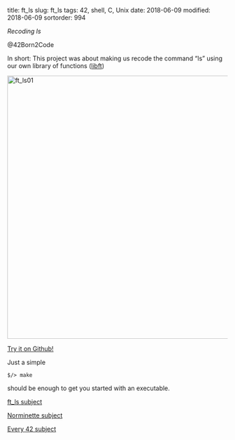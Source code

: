 title: ft_ls
slug: ft_ls
tags: 42, shell, C, Unix
date: 2018-06-09
modified: 2018-06-09
sortorder: 994


_Recoding ls_

@42Born2Code

In short: This project was about making us recode the command “ls” using our own library of functions ([libft](https://github.com/abguimba/42-libft))



<img src="/images/ft_ls01.png" alt="ft_ls01" width="600"/>

[Try it on Github!](https://github.com/abguimba/42-ft_ls)  
  
  

Just a simple
    
    $/> make

should be enough to get you started with an executable.



[ft_ls subject](PDFs/42-ft_ls.en.pdf)

[Norminette subject](https://github.com/Binary-Hackers/42_Subjects/blob/master/04_Norme/norme_2_0_1.pdf)

[Every 42 subject](https://github.com/agavrel/42_Subjects)
